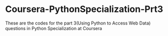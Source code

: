 # Coursera-PythonSpecialization-Prt3
These are the codes for the part 3(Using Python to Access Web Data) questions in Python Specialization at Coursera
